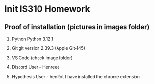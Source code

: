 # Init IS310 Homework

## Proof of installation (pictures in images folder)

1. Python
Python 3.12.1

2. Git
git version 2.39.3 (Apple Git-145)

3. VS Code (check image folder)

4. Discord
User - Henreee

5. Hypothesis
User - henRot
I have installed the chrome extension 

